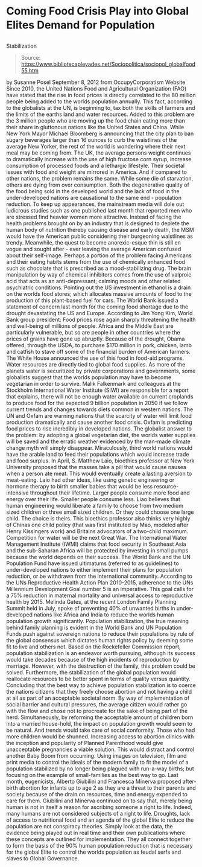 # Coming Food Crisis Play into Global Elites Demand for Population 
Stabilization

> Source: https://www.bibliotecapleyades.net/Sociopolitica/sociopol_globalfood55.htm

by Susanne Posel
September 8, 2012
from
OccupyCorporatism Website
Since 2010,
the United
Nations Food and Agricultural
Organization (FAO) have
stated that the rise in food prices is directly correlated to the 80
million people being added to the worlds population annually.
This fact, according to the globalists at the
UN, is beginning to,
tax both the skills of farmers and the
limits of the earths land and water resources.
Added to this problem are the 3 million people
who are moving up the food chain eating more than their share in
gluttonous nations like the United States and China.
While New York Mayor Michael Bloomberg is
announcing that the city plan to ban sugary beverages larger than 16
ounces to curb the waistlines of the average New Yorker, the rest of the
world is wondering where their next meal may be coming from.
The UK, the average persons
weight continues to dramatically increase with the use of high fructose
corn syrup, increase consumption of processed foods and a lethargic
lifestyle. Their societal issues with food and weight are mirrored in
America. And if compared to other nations, the problem remains the same.
While some die of starvation, others are dying from over consumption. Both
the degenerative quality of the food being sold in the developed world and
the lack of food in the under-developed nations are causational to the same
end - population reduction.
To keep up appearances, the mainstream media
will dole out
ludicrous studies such as one published last month that reported men who
are stressed find heavier women more attractive.
Instead of facing the
health problems brought on by an industry that is designed to deplete the
human body of nutrition thereby causing disease and early death, the MSM
would have the American public considering their burgeoning waistlines as
trendy.
Meanwhile, the quest to become anorexic-esque thin is still en vogue
and sought after - ever leaving the average American confused about their
self-image.
Perhaps a portion of the problem facing
Americans and their eating habits stems from the use of
chemically enhanced food such as chocolate that is prescribed as a
mood-stabilizing drug. The brain manipulation by way of chemical inhibitors
comes from the use of valproic acid that acts as an anti-depressant; calming
moods and other related psychiatric conditions.
Pointing out the US investment in
ethanol is a drain on the worlds food stores; which allocates massive
amounts of food to the production of this plant-based fuel for cars.
The World Bank issued a statement of concern
last month for the coming food shortage due to the drought devastating the
US and Europe.
According to Jim Yong Kim, World Bank group president:
Food prices rose
again sharply threatening the health and well-being of millions of people.
Africa and the Middle East are particularly vulnerable, but so are people in
other countries where the prices of grains have gone up abruptly.
Because of the drought, Obama
offered, through the USDA, to purchase $170 million in pork, chicken,
lamb and catfish to stave off some of the financial burden of American
farmers.
The White House announced the use of this food in food-aid
programs.
Water resources are directly tied to global food
supplies. As more of the planets water is securitized by private
corporations and governments, some globalists suggest that the worlds
population may have to
become vegetarian in order to survive.
Malik Falkenmark and colleagues at the Stockholm
International Water Institute (SIWI) are responsible for a
report that explains,
there will not be enough water available on
current croplands to produce food for the expected 9 billion population in
2050 if we follow current trends and changes towards diets common in western
nations.
The UN and Oxfam are warning nations that the
scarcity of water will limit food production dramatically and cause another
food crisis. Oxfam is predicting food prices to rise incredibly in developed
nations.
The globalist answer to the problem: by adopting
a global vegetarian diet, the worlds water supplies will be saved and the
erratic weather evidenced by the man-made climate change myth will simply
disappear. Miraculously, third world nations would have the arable land to
feed their populations which would increase trade and food surplus.
In April, S. Matthew Laio, bioethics professor
at New York University
proposed that the masses take a pill that would cause nausea when a
person ate meat. This would eventually create a lasting aversion to
meat-eating.
Laio had other ideas, like using genetic
engineering or hormone therapy to birth smaller babies that would be less
resource-intensive throughout their lifetime. Larger people consume more
food and energy over their life. Smaller people consume less. Liao believes
that human engineering would liberate a family to choose from two medium
sized children or three small sized children. Or they could choose one large
child.
The choice is theirs.
This bioethics professor also thinks very highly
of Chinas one child policy (that was first instituted by Mao, modeled after
Henry Kissingers work) and Britains advocators of a two-child maximum.
Competition for water will be the next Great
War. The International Water Management Institute (IWMI)
claims that food security
in Southeast Asia and the sub-Saharan Africa will be protected by investing
in small pumps because the world depends on their success.
The World Bank and the UN Population Fund have
issued ultimatums (referred to as guidelines) to under-developed nations to
either implement their plans for population reduction, or be withdrawn from
the international community.
According to the UNs
Reproductive Health Action Plan 2010-2015, adherence to the UNs
Millennium Development Goal number 5 is an imperative. This goal calls for a
75% reduction in maternal mortality and universal access to reproductive
health by 2015.
Melinda Gates, at the recent London Family
Planning Summit held in July, spoke of
preventing 40% of unwanted births in under-developed nations like Africa
and India to reduce the worlds human population growth significantly.
Population stabilization, the true
meaning behind family planning is evident in the World Bank and UN
Population Funds push against sovereign nations to reduce their populations
by rule of the global consensus which dictates human rights policy by
deeming some fit to live and others not.
Based on the Rockefeller Commission report,
population stabilization is an endeavor worth pursuing, although its success
would take decades because of the high incidents of reproduction by
marriage. However, with the destruction of the family, this problem could be
solved. Furthermore, the stabilization of the global population would
reallocate resources to be better spent in terms of quality versus quantity.
Concluding that the best way to achieve
population stabilization is to coerce the nations citizens that they freely
choose abortion and not having a child at all as part of an acceptable
societal norm. By way of implementation of social barrier and cultural
pressures, the average citizen would rather go with the flow and chose not
to procreate for the sake of being part of the herd.
Simultaneously, by reforming the acceptable
amount of children born into a married house-hold, the impact on population
growth would seem to be natural. And trends would take care of social
conformity. Those who had more children would be shunned.
Increasing access to abortion clinics with the
inception and popularity of Planned Parenthood would give unacceptable
pregnancies a viable solution. This would distract and control another Baby
Boom from occurring.
Using images on television, film and print media
to control the ideals of the modern family to fit the model of a population
stabilized by no longer being plagued with run-a-way births; but focusing
on the example of small-families as the best way to go.
Last month, eugenicists, Alberto Giubilini and
Francesca Minerva
proposed after-birth abortion for infants up to age 2 as they are a
threat to their parents and society because of the drain on resources,
time and energy expended to care for them.
Giubilini and Minerva continued
on to say that,
merely being human is not in itself a reason for ascribing
someone a right to life. Indeed, many humans are not considered subjects of
a right to life.
Droughts, lack of access to nutritional food and
an agenda of
the global Elite to
reduce the population are not conspiracy
theories.
Simply look at the data, the evidence being played out in real
time and their own publications where these concepts are outlined for
implementation.
They all connect together to form the basis of
the 90% human population reduction that is necessary for the global Elite to
control the worlds population as feudal serfs and slaves to
Global
Governance.
